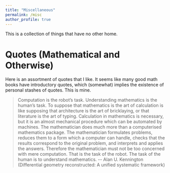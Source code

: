 ```yaml
---
title: "Miscellaneous"
permalink: /misc
author_profile: true
---
```


This is a collection of things that have no other home.

Quotes (Mathematical and Otherwise)
=====
Here is an assortment of quotes that I like. It seems like many good math books have introductory quotes, which (somewhat) implies the existence of personal stashes of quotes. This is mine.

>Computation is the robot’s task. Understanding mathematics is the human’s task.
To suppose that mathematics is the art of calculation is like supposing that architecture is the art of
bricklaying, or that literature is the art of typing. Calculation in mathematics is necessary, but it is an
almost mechanical procedure which can be automated by machines. The mathematician does much more
than a computerised mathematics package. The mathematician formulates problems, reduces them to a form
which a computer can handle, checks that the results correspond to the original problem, and interprets and
applies the answers. Therefore the mathematician must not be too concerned with mere computation. That
is the task of the robot. The task of the human is to understand mathematics.
-- Alan U. Kennington (Differential geometry reconstructed: A unified systematic framework)
